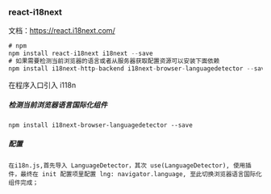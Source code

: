 ### react-i18next

文档：https://react.i18next.com/

```js
# npm
npm install react-i18next i18next --save
# 如果需要检测当前浏览器的语言或者从服务器获取配置资源可以安装下面依赖
npm install i18next-http-backend i18next-browser-languagedetector --save
```

在程序入口引入 i118n

##### 检测当前浏览器语言国际化组件

```
npm install i18next-browser-languagedetector --save
```

##### 配置

```
在i18n.js,首先导入 LanguageDetector，其次 use(LanguageDetector), 使用插件，最终在 init 配置项里配置 lng: navigator.language, 至此切换浏览器语言国际化组件完成；
```

